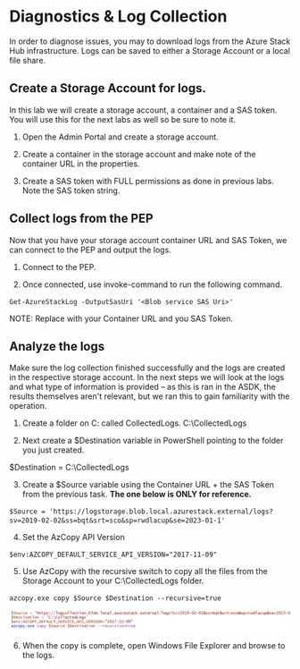 # Diagnostics & Log Collection

In order to diagnose issues, you may to download logs from the Azure Stack Hub infrastructure. Logs can be saved to either a Storage Account or a local file share.

## Create a Storage Account for logs.

In this lab we will create a storage account, a container and a SAS token. You will use this for the next labs as well so be sure to note it.

1. Open the Admin Portal and create a storage account.


2. Create a container in the storage account and make note of the container URL in the properties.


3. Create a SAS token with FULL permissions as done in previous labs. Note the SAS token string.

## Collect logs from the PEP

Now that you have your storage account container URL and SAS Token, we can connect to the PEP and output the logs.

1. Connect to the PEP.


2. Once connected, use invoke-command to run the following command.

```
Get-AzureStackLog -OutputSasUri '<Blob service SAS Uri>'
```
 NOTE: Replace <Blob service SAS Uri> with your Container URL and you SAS Token.

## Analyze the logs

Make sure the log collection finished successfully and the logs are created in the respective storage account. In the next steps we will look at the logs and what type of information is provided – as this is ran in the ASDK, the results themselves aren't relevant, but we ran this to gain familiarity with the operation.

1. Create a folder on C: called CollectedLogs. C:\CollectedLogs


2. Next create a $Destination variable in PowerShell pointing to the folder you just created.

 $Destination = C:\CollectedLogs


3. Create a $Source variable using the Container URL + the SAS Token from the previous task. **The one below is ONLY for reference.**

```
$Source = 'https://logstorage.blob.local.azurestack.external/logs?sv=2019-02-02&ss=bqt&srt=sco&sp=rwdlacup&se=2023-01-1'
```

4. Set the AzCopy API Version

```
$env:AZCOPY_DEFAULT_SERVICE_API_VERSION="2017-11-09"
```

5. Use AzCopy with the recursive switch to copy all the files from the Storage Account to your C:\CollectedLogs folder.

```
azcopy.exe copy $Source $Destination --recursive=true
```

![](images/Picture1.png)

6. When the copy is complete, open Windows File Explorer and browse to the logs.